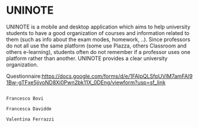 # UNINOTE

UNINOTE is a mobile and desktop application which aims to help university students to have a good organization of courses and information related to them (such as info about the exam modes, homework, ..). Since professors do not all use the same platform (some use Piazza, others Classroom and others e-learning), students often do not remember if a professor uses one platform rather than another.  UNINOTE provides a clear university organization. 

Questionnaire:https://docs.google.com/forms/d/e/1FAIpQLSfpUVlM7amFAl91Bw-gTFxe5jjvoND8Xi0Pwn2bk11X_0DEng/viewform?usp=sf_link




                                                                                                  Francesco Bovi
                                                                                                  Francesca Davidde
                                                                                                  Valentina Ferrazzi

